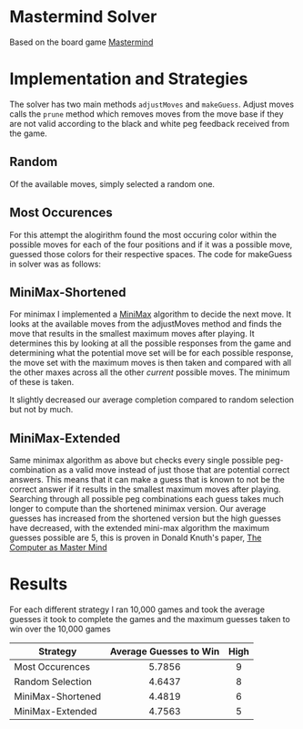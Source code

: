# Mastermind Solver

Based on the board game [Mastermind][def]

# Implementation and Strategies

The solver has two main methods `adjustMoves` and `makeGuess`. Adjust moves calls the `prune` method which removes moves from the move base if they are not valid according to the black and white peg feedback received from the game.

## Random

Of the available moves, simply selected a random one.

## Most Occurences

For this attempt the alogirithm found the most occuring color within the possible moves for each of the four positions and if it was a possible move, guessed those colors for their respective spaces. The code for makeGuess in solver was as follows:

## MiniMax-Shortened

For minimax I implemented a [MiniMax][def2] algorithm to decide the next move. It looks at the available moves from the adjustMoves method and finds the move that results in the smallest maximum moves after playing. It determines this by looking at all the possible responses from the game and determining what the potential move set will be for each possible response, the move set with the maximum moves is then taken and compared with all the other maxes across all the other _current_ possible moves. The minimum of these is taken. 

It slightly decreased our average completion compared to random selection but not by much.

## MiniMax-Extended

Same minimax algorithm as above but checks every single possible peg-combination as a valid move instead of just those that are potential correct answers. This means that it can make a guess that is known to not be the correct answer if it results in the smallest maximum moves after playing. Searching through all possible peg combinations each guess takes much longer to compute than the shortened minimax version. Our average guesses has increased from the shortened version but the high guesses have decreased, with the extended mini-max algorithm the maximum guesses possible are 5, this is proven in Donald Knuth's paper, [The Computer as Master Mind][def3]

# Results

For each different strategy I ran 10,000 games and took the average guesses it took to complete the games and the maximum guesses taken to win over the 10,000 games

| Strategy          | Average Guesses to Win | High |
|-------------------|:----------------------:|:----:|
| Most Occurences   |         5.7856         |   9  |
| Random Selection  |         4.6437         |   8  |
| MiniMax-Shortened |         4.4819         |   6  |
| MiniMax-Extended  |         4.7563         |   5  |

[def]: https://en.wikipedia.org/wiki/Mastermind_(board_game)
[def2]: https://en.wikipedia.org/wiki/Minimax
[def3]: http://www.cs.uni.edu/~wallingf/teaching/cs3530/resources/knuth-mastermind.pdf
